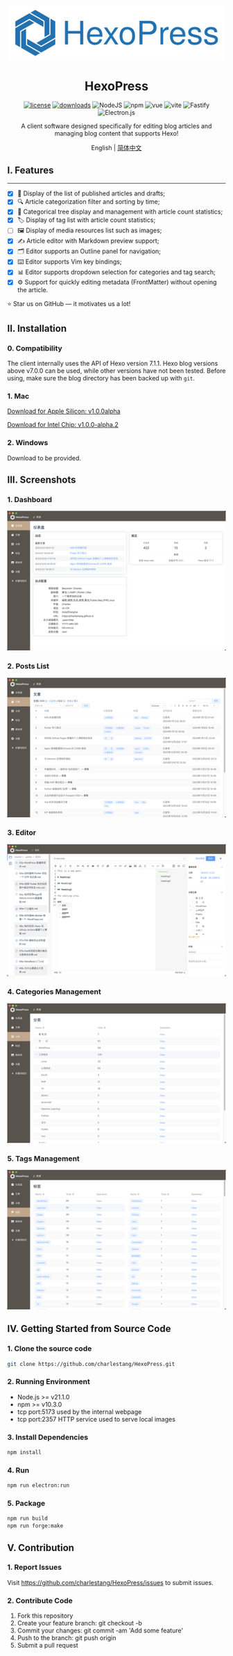 <div align="center">

<img style="width:500px" src="https://github.com/charlestang/HexoPress/blob/main/docs/logo.svg" alt="logo" />

# HexoPress

[![license][license-badge]][LICENSE]
[![downloads][downloads-badge]][releases]
![NodeJS][nodejs-badge]
![npm][npm-badge]
![vue][vuejs-badge]
![vite][vite-badge]
![Fastify][fastify-badge]
![Electron.js][electron-badge]

A client software designed specifically for editing blog articles and managing blog content that supports Hexo!

English | [简体中文](./README_zh.md)

</div>



## I. Features
-----
- [x] 📝 Display of the list of published articles and drafts;
- [x] 🔍 Article categorization filter and sorting by time;
- [x] 🌳 Categorical tree display and management with article count statistics;
- [x] 🏷️ Display of tag list with article count statistics;
- [ ] 🖼️ Display of media resources list such as images;
- [x] ✍️ Article editor with Markdown preview support;
- [x] 🗂️ Editor supports an Outline panel for navigation;
- [x] ⌨️ Editor supports Vim key bindings;
- [x] 📊 Editor supports dropdown selection for categories and tag search;
- [x] ⚙️ Support for quickly editing metadata (FrontMatter) without opening the article.

:star: Star us on GitHub — it motivates us a lot!

## II. Installation

### 0. Compatibility

The client internally uses the API of Hexo version 7.1.1. Hexo blog versions above v7.0.0 can be used, while other versions have not been tested. Before using, make sure the blog directory has been backed up with `git`.

### 1. Mac

[Download for Apple Silicon: v1.0.0alpha](https://github.com/charlestang/HexoPress/releases/download/v1.0.0-alpha/HexoPress-darwin-arm64-1.0.0-alpha.zip)

[Download for Intel Chip: v1.0.0-alpha.2][download-for-intel]

### 2. Windows

Download to be provided.

## III. Screenshots

### 1. Dashboard
![Dashboard][screenshot-dashboard]

### 2. Posts List
![Posts List][screenshot-postlist]

### 3. Editor
![Editor][screenshot-editor]

### 4. Categories Management
![Categories Management][screenshot-categories]

### 5. Tags Management
![Tags Management][screenshot-tags]

## IV. Getting Started from Source Code

### 1. Clone the source code

```bash
git clone https://github.com/charlestang/HexoPress.git
```

### 2. Running Environment
- Node.js >= v21.1.0
- npm >= v10.3.0
- tcp port:5173 used by the internal webpage
- tcp port:2357 HTTP service used to serve local images

### 3. Install Dependencies
```bash
npm install
```
### 4. Run
```bash
npm run electron:run
```
### 5. Package
```bash
npm run build
npm run forge:make
```

## V. Contribution

### 1. Report Issues

Visit https://github.com/charlestang/HexoPress/issues to submit issues.

### 2. Contribute Code
1. Fork this repository
1. Create your feature branch: git checkout -b <feature-name>
1. Commit your changes: git commit -am 'Add some feature'
1. Push to the branch: git push origin <feature-name>
1. Submit a pull request

[download-for-intel]: https://github.com/charlestang/HexoPress/releases/download/v1.0.0-alpha.2/HexoPress-darwin-x64-1.0.0-alpha.2.zip
[downloads-badge]: https://img.shields.io/github/downloads/charlestang/HexoPress/total
[electron-badge]: https://img.shields.io/badge/Electron-191970?logo=Electron&logoColor=white
[fastify-badge]: https://img.shields.io/badge/fastify-%23000000.svg?logo=fastify&logoColor=white
[license]: https://github.com/charlestang/HexoPress/blob/main/LICENSE
[license-badge]: https://img.shields.io/github/license/charlestang/HexoPress
[nodejs-badge]: https://img.shields.io/badge/node.js-6DA55F?logo=node.js&logoColor=white
[npm-badge]: https://img.shields.io/badge/NPM-%23CB3837.svg?logo=npm&logoColor=white
[releases]: https://github.com/charlestang/HexoPress/releases
[screenshot-categories]: https://github.com/charlestang/HexoPress/blob/main/docs/screenshots/categories.png
[screenshot-dashboard]: https://github.com/charlestang/HexoPress/blob/main/docs/screenshots/dashboard.png
[screenshot-editor]: https://github.com/charlestang/HexoPress/blob/main/docs/screenshots/editor.png
[screenshot-postlist]: https://github.com/charlestang/HexoPress/blob/main/docs/screenshots/postlist.png
[screenshot-tags]: https://github.com/charlestang/HexoPress/blob/main/docs/screenshots/tags.png
[vite-badge]: https://img.shields.io/badge/Vite-646CFF?logo=vite&logoColor=white
[vuejs-badge]: https://img.shields.io/badge/Vue.js-35495E?logo=vue.js&logoColor=4FC08D